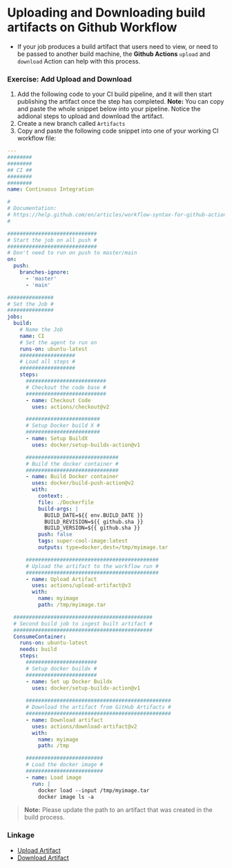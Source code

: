 # Uploading and Downloading build artifacts on Github Workflow

- If your job produces a build artifact that users need to view, or need to be passed to another build machine, the **Github Actions** `upload` and `download` Action can help with this process.

### Exercise: Add Upload and Download

1. Add the following code to your CI build pipeline, and it will then start publishing the artifact once the step has completed.
**Note:** You can copy and paste the whole snippet below into your pipeline. Notice the addional steps to upload and download the artifact.
1. Create a new branch called `Artifacts`
1. Copy and paste the following code snippet into one of your working CI workflow file:
```yaml
---
########
########
## CI ##
########
########
name: Continuous Integration

#
# Documentation:
# https://help.github.com/en/articles/workflow-syntax-for-github-actions
#

#############################
# Start the job on all push #
#############################
# Don't need to run on push to master/main
on:
  push:
    branches-ignore:
      - 'master'
      - 'main'

###############
# Set the Job #
###############
jobs:
  build:
    # Name the Job
    name: CI
    # Set the agent to run on
    runs-on: ubuntu-latest
    ##################
    # Load all steps #
    ##################
    steps:
      ##########################
      # Checkout the code base #
      ##########################
      - name: Checkout Code
        uses: actions/checkout@v2

      ########################
      # Setup Docker build X #
      ########################
      - name: Setup BuildX
        uses: docker/setup-buildx-action@v1

      ##############################
      # Build the docker container #
      ##############################
      - name: Build Docker container
        uses: docker/build-push-action@v2
        with:
          context: .
          file: ./Dockerfile
          build-args: |
            BUILD_DATE=${{ env.BUILD_DATE }}
            BUILD_REVISION=${{ github.sha }}
            BUILD_VERSION=${{ github.sha }}
          push: false
          tags: super-cool-image:latest
          outputs: type=docker,dest=/tmp/myimage.tar

      ###########################################
      # Upload the artifact to the workflow run #
      ###########################################
      - name: Upload Artifact
        uses: actions/upload-artifact@v3
        with:
          name: myimage
          path: /tmp/myimage.tar

  #############################################
  # Second build job to ingest built artifact #
  #############################################
  ConsumeContainer:
    runs-on: ubuntu-latest
    needs: build
    steps:
      #######################
      # Setup docker buildx #
      #######################
      - name: Set up Docker Buildx
        uses: docker/setup-buildx-action@v1
      
      ###############################################
      # Download the artifact from GitHub Artifacts #
      ###############################################
      - name: Download artifact
        uses: actions/download-artifact@v2
        with:
          name: myimage
          path: /tmp

      #########################
      # Load the docker image #
      #########################
      - name: Load image
        run: |
          docker load --input /tmp/myimage.tar
          docker image ls -a
```
> **Note:** Please update the path to an artifact that was created in the build process.

### Linkage
- [Upload Artifact](https://github.com/actions/upload-artifact)
- [Download Artifact](https://github.com/actions/download-artifact)